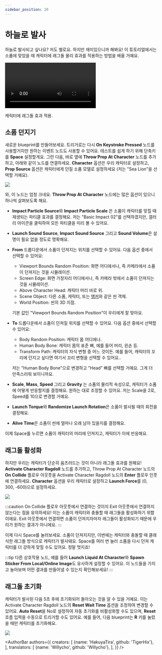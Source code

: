 ```yaml
---
sidebar_position: 20
---
```


# 하늘로 발사

하늘로 발사되고 싶나요? 저도 별로요. 하지만 재미있으니까 해봐요! 이 튜토리얼에서는 소품에 맞았을 때 캐릭터에 래그돌 물리 효과를 적용하는 방법을 배울 거예요.

<div style={{width: '100%'}} className="video-box"><video controls loop src="/doc-img/ragdoll.mp4" /></div>
<p class="img-desc">캐릭터에 래그돌 효과 적용.</p>

## 소품 던지기

새로운 blueprint를 만들어보세요. 트리거로는 다시 **On Keystroke Pressed** 노드를 사용할거지만 원하는 이벤트 노드도 사용할 수 있어요. 테스트를 쉽게 하기 위해 단축키를 **Space** 설정할게요. 그런 다음, 바로 옆에 **Throw Prop At Character** 노드를 추가하고, 아래와 같이 노드를 연결하세요. **Character** 옵션은 우리 캐릭터로 설정하고, **Prop Source** 옵션은 캐릭터에게 던질 소품 모델로 설정하세요 (저는 "Sea Lion"을 선택할 거예요).

![](/doc-img/en-blueprint-ragdoll-1.png)

와, 이 노드는 엄청 크네요. **Throw Prop At Character** 노드에는 많은 옵션이 있으니 하나씩 살펴보도록 해요.

* **Impact Particle Source**와 **Impact Particle Scale** 은 소품이 캐릭터를 맞힐 때 재생되는 파티클 효과를 결정해요. 저는 "Basic Impact 02"를 선택하겠지만, 갤러리 아이콘을 클릭하여 모든 파티클을 미리 볼 수 있어요.
* **Launch Sound Source**, **Impact Sound Source** 그리고 **Sound Volume**은 설명이 필요 없을 정도로 명확해요. 
* **From** 드롭다운에서 소품이 던져지는 위치를 선택할 수 있어요. 다음 옵션 중에서 선택할 수 있어요:
  * Viewport Bounds Random Position: 화면 어디에서나, 즉 카메라에서 소품이 던져지는 것을 시뮬레이션.
  * Screen Edge: 화면 가장자리 어디에서나, 즉 카메라 밖에서 소품이 던져지는 것을 시뮬레이션.
  * Above Character Head: 캐릭터 머리 바로 위.
  * Scene Object: 다른 소품, 캐릭터, 또는 [앵커](../../assets/anchor)와 같은 씬 객체.
  * World Position: 씬의 3D 지점.
  
  기본 값인 "Viewport Bounds Random Position"이 우리에게 잘 맞아요.
* **To** 드롭다운에서 소품이 던져질 위치를 선택할 수 있어요. 다음 옵션 중에서 선택할 수 있어요:
  * Body Random Position: 캐릭터 몸 어디에나.
  * Human Body Bone: 캐릭터 몸의 표준 뼈, 예를 들어 머리, 왼손 등.
  * Transform Path: 캐릭터의 자식 변형 중 어느 것이든. 예를 들어, 캐릭터의 꼬리에 던지고 싶다면 여기서 꼬리 변형을 선택할 수 있어요..
  
  저는 "Human Body Bone"으로 변경하고 "Head" 뼈를 선택할 거예요. 그게 더 만족스러워 보이니까요.
* **Scale**, **Mass**, **Speed** 그리고 **Gravity** 는 소품의 물리적 속성으로, 캐릭터가 소품에 어떻게 반응할지를 결정해요. 원하는 대로 조정할 수 있어요. 저는 Scale을 2로, Speed를 10으로 변경할 거예요.
* **Launch Torque**와 **Randomize Launch Rotation**은 소품이 발사될 때의 회전을 결정해요.
* **Alive Time**은 소품이 씬에 얼마나 오래 남아 있을지를 결정해요.

이제 Space를 누르면 소품이 캐릭터의 머리에 던져지고, 캐릭터가 이에 반응해요.

## 래그돌 활성화

하지만 우리는 캐릭터가 단순히 움츠러드는 것이 아니라 래그돌 효과를 원해요! **Activate Character Ragdoll** 노드를 추가하고, Throw Prop At Character 노드의 **On Collide** 플로우 아웃풋을 Activate Character Ragdoll 노드의 **Enter** 플로우 인풋에 연결하세요. **Character** 옵션을 우리 캐릭터로 설정하고 **Launch Force**를 (0, 300, -600)으로 설정하세요.

![](/doc-img/en-blueprint-ragdoll-2.png)

:::caution
On Collide 플로우 아웃풋에서 연결하는 것이지 Exit 아웃풋에서 연결하지 않는다는 점을 유의하세요! 이는 소품이 캐릭터와 충돌할 때 래그돌을 활성화하기 위함이에요. Exit 아웃풋에서 연결하면 소품이 던져지자마자 래그돌이 활성화되기 때문에 우리가 원하는 결과가 아니에요.
:::

이제 다시 Space를 눌러보세요. 소품이 던져지지만, 이번에는 캐릭터와 충돌할 때 클래식한 래그돌 방식으로 캐릭터가 발사돼요. Space를 여러 번 눌러 소품을 다시 던져 캐릭터를 더 강하게 맞힐 수도 있어요. 정말 멋지죠!

:::tip
다른 상호작용 노드, 예를 들어 **Launch Liquid At Character**와 **Spawn Sticker From Local/Online Image**도 유사하게 설정할 수 있어요. 이 노드들을 가지고 놀아보며 어떤 결과를 만들어낼 수 있는지 확인해보세요!
:::

## 래그돌 초기화

캐릭터가 발사된 다음 5초 후에 초기화되어 돌아오는 것을 알 수 있을 거예요. 이는 Activate Character Ragdoll 노드의 **Reset Wait Time** 옵션을 조정하여 변경할 수 있어요. **Auto Reset**을 No로 설정하여 자동 초기화를 비활성화할 수도 있으며, **Reset** 흐름 입력을 수동으로 트리거할 수도 있어요. 예를 들어, 다음 blueprint는 **R** 키를 눌렀을 때만 캐릭터를 초기화해요.

![](/doc-img/en-blueprint-ragdoll-3.png)

<AuthorBar authors={{
  creators: [
    {name: 'HakuyaTira', github: 'TigerHix'},
  ],
  translators: [
    {name: 'Willycho', github: 'Willycho'},
  ],
}} />
